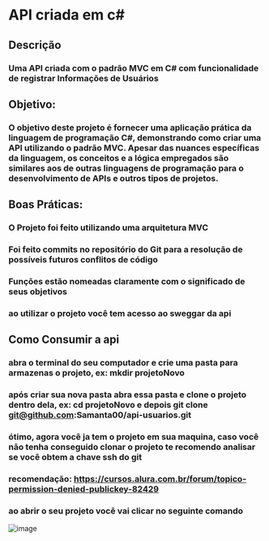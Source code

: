 # API criada em c# 
## Descrição
### Uma API criada com o padrão MVC em C# com funcionalidade de registrar Informações de Usuários
## Objetivo:
### O objetivo deste projeto é fornecer uma aplicação prática da linguagem de programação C#, demonstrando como criar uma API utilizando o padrão MVC. Apesar das nuances específicas da linguagem, os conceitos e a lógica empregados são similares aos de outras linguagens de programação para o desenvolvimento de APIs e outros tipos de projetos.

## Boas Práticas:
### O Projeto foi feito utilizando uma arquitetura MVC
### Foi feito commits no repositório do Git para a resolução de possíveis futuros conflitos de código
### Funções estão nomeadas claramente com o significado de seus objetivos
### ao utilizar o projeto você tem acesso ao sweggar da api


## Como Consumir a api
### abra o terminal do seu computador e crie uma pasta para armazenas o projeto, ex: mkdir projetoNovo
### após criar sua nova pasta abra essa pasta e clone o projeto dentro dela, ex: cd projetoNovo e depois git clone git@github.com:Samanta00/api-usuarios.git
### ótimo, agora você ja tem o projeto em sua maquina, caso você não tenha conseguido clonar o projeto te recomendo analisar se você obtem a chave ssh do git
### recomendação: https://cursos.alura.com.br/forum/topico-permission-denied-publickey-82429

### ao abrir o seu projeto você vai clicar no seguinte comando
![image](https://github.com/Samanta00/api-usuarios/assets/80990432/ab682757-c612-4892-8bea-26af0ea2f20f)
